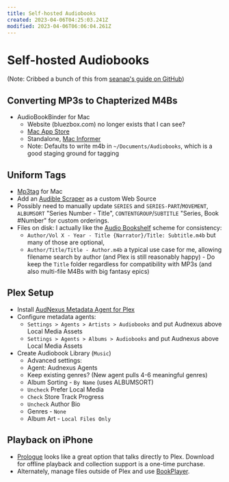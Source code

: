 ```yaml
---
title: Self-hosted Audiobooks
created: 2023-04-06T04:25:03.241Z
modified: 2023-04-06T06:06:04.261Z
---
```


# Self-hosted Audiobooks

(Note: Cribbed a bunch of this from [seanap's guide on GitHub](https://github.com/seanap/Plex-Audiobook-Guide))

## Converting MP3s to Chapterized M4Bs

- AudioBookBinder for Mac
	- Website (bluezbox.com) no longer exists that I can see?
	- [Mac App Store](https://apps.apple.com/us/app/audiobook-binder/id413969927?mt=12)
	- Standalone, [Mac Informer](https://macdownload.informer.com/audiobookbinder/)
  - Note: Defaults to write m4b in `~/Documents/Audiobooks`, which is a good staging ground for tagging

## Uniform Tags

- [Mp3tag](https://mp3tag.app/) for Mac
- Add an [Audible Scraper](https://github.com/seanap/Audible.com-Search-by-Album) as a custom Web Source
- Possibly need to manually update `SERIES` and `SERIES-PART`/`MOVEMENT`, `ALBUMSORT` "Series Number - Title", `CONTENTGROUP`/`SUBTITLE` "Series, Book #Number" for custom orderings.
- Files on disk: I actually like the [Audio Bookshelf](https://www.audiobookshelf.org/docs#book-directory-structure) scheme for consistency:
  - `Author/Vol X - Year - Title {Narrator}/Title: Subtitle.m4b` but many of those are optional,
  - `Author/Title/Title - Author.m4b` a typical use case for me, allowing filename search by author (and Plex is still reasonably happy) - Do keep the `Title` folder regardless for compatibility with MP3s (and also multi-file M4Bs with big fantasy epics)

## Plex Setup

- Install [AudNexus Metadata Agent for Plex](https://github.com/djdembeck/Audnexus.bundle)
- Configure metadata agents:
  - `Settings > Agents > Artists > Audiobooks` and put Audnexus above Local Media Assets
  - `Settings > Agents > Albums > Audiobooks` and put Audnexus above Local Media Assets
- Create Audiobook Library (`Music`)
  - Advanced settings:
  - Agent: Audnexus Agents
  - Keep existing genres? (New agent pulls 4-6 meaningful genres)
  - Album Sorting - `By Name` (uses ALBUMSORT)
  - `Uncheck` Prefer Local Media
  - `Check` Store Track Progress
  - `Uncheck` Author Bio
  - Genres - `None`
  - Album Art - `Local Files Only`

## Playback on iPhone

- [Prologue](https://apps.apple.com/us/app/prologue/id1459223267) looks like a great option that talks directly to Plex. Download for offline playback and collection support is a one-time purchase.
- Alternately, manage files outside of Plex and use [BookPlayer](https://apps.apple.com/us/app/bookplayer/id1138219998).

